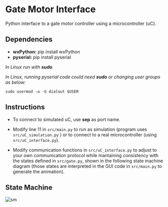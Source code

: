 # Gate Motor Interface

Python interface to a gate motor controller using a microcontroller (uC).



## Dependencies

- **wxPython:** pip install wxPython
- **pyserial:** pip install pyserial

*In Linux run with __sudo__.*

*In Linux, running pyserial code could need __sudo__ or changing user groups as below:*

```sudo usermod -a -G dialout $USER```



## Instructions

- To connect to simulated uC, use **sep** as port name.

- Modify line 11 in `src/main.py` to run as simulation (program uses `src/uC_simulation.py` ) or to connect to a real microcontroller (using `src/uC_interface.py`).

- Modify communication functions in `src/uC_interface.py` to adjust to your own communication protocol while mantaining consistency with the states defined in `src/gate.py`, shown in the following state machine diagram (those states are interpreted in the GUI code in `src/main.py` to generate the animation).



## State Machine

 ![sm](state_machine.png)
 
 


